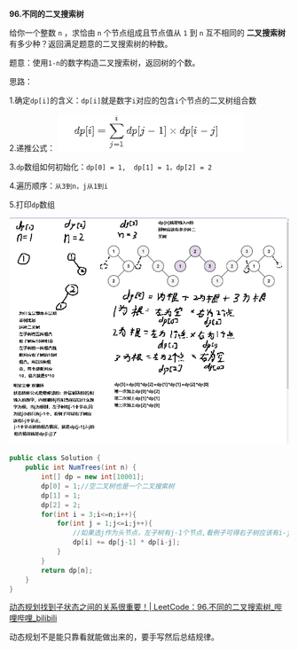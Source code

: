 **96.不同的二叉搜索树**

给你一个整数 `n` ，求恰由 `n` 个节点组成且节点值从 `1` 到 `n` 互不相同的 **二叉搜索树** 有多少种？返回满足题意的二叉搜索树的种数。

题意：使用`1-n`的数字构造二叉搜索树，返回树的个数。

思路：

1.确定`dp[i]`的含义：`dp[i]`就是数字`i`对应的包含`i`个节点的二叉树组合数

2.递推公式： ![QQ_1742308075524](./8.不同的二叉搜索树.assets/QQ_1742308075524.png)

3.`dp`数组如何初始化：`dp[0] = 1,  dp[1] = 1，dp[2] = 2`

4.遍历顺序：`从3到n，j从1到i`

5.打印`dp`数组



![QQ_1742307918974](./8.不同的二叉搜索树.assets/QQ_1742307918974.png)

```c#
public class Solution {
    public int NumTrees(int n) {
        int[] dp = new int[10001];
        dp[0] = 1;//空二叉树也是一个二叉搜索树
        dp[1] = 1;
        dp[2] = 2;
        for(int i = 3;i<=n;i++){
            for(int j = 1;j<=i;j++){
                //如果选j作为头节点，左子树有j-1个节点,看例子可得右子树应该有i-j个节点
                dp[i] += dp[j-1] * dp[i-j];
            }
        }
        return dp[n];
    }
}
```

[动态规划找到子状态之间的关系很重要！| LeetCode：96.不同的二叉搜索树_哔哩哔哩_bilibili](https://www.bilibili.com/video/BV1eK411o7QA?spm_id_from=333.788.videopod.sections&vd_source=157a35c74b3126ceb8ea1890e7f45f07)

动态规划不是能只靠看就能做出来的，要手写然后总结规律。